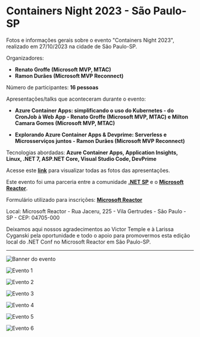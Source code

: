 # Containers Night 2023 - São Paulo-SP
Fotos e informações gerais sobre o evento "Containers Night 2023", realizado em 27/10/2023 na cidade de São Paulo-SP.

Organizadores:
- **Renato Groffe (Microsoft MVP, MTAC)**
- **Ramon Durães (Microsoft MVP Reconnect)**

Número de participantes: **16 pessoas**

Apresentações/talks que aconteceram durante o evento:
* **Azure Container Apps: simplificando o uso do Kubernetes - do CronJob à Web App - Renato Groffe (Microsoft MVP, MTAC) e Milton Camara Gomes (Microsoft MVP, MTAC)**

* **Explorando Azure Container Apps & Devprime: Serverless e Microsserviços juntos - Ramon Durães (Microsoft MVP Reconnect)**

Tecnologias abordadas: **Azure Container Apps, Application Insights, Linux, .NET 7, ASP.NET Core, Visual Studio Code, DevPrime**

Acesse este [**link**](/img/) para visualizar todas as fotos das apresentações.

Este evento foi uma parceria entre a comunidade [**.NET SP**](https://www.meetup.com/dotnet-Sao-Paulo/) e o [**Microsoft Reactor**](https://www.meetup.com/Microsoft-Reactor-Sao-Paulo/).

Formulário utilizado para inscrições: [**Microsoft Reactor**](https://developer.microsoft.com/pt-br/reactor/events/20879/?wt.mc_id=1reg_20879_webpage_reactor)

Local: Microsoft Reactor - Rua Jaceru, 225 - Vila Gertrudes - São Paulo - SP - CEP: 04705-000

Deixamos aqui nossos agradecimentos ao Victor Temple e à Larissa Cyganski pela oportunidade e todo o apoio para promovermos esta edição local do .NET Conf no Microsoft Reactor em São Paulo-SP.

---

![Banner do evento](img/banner.png)

![Evento 1](img/c-01.jpg)

![Evento 2](img/c-03.jpg)

![Evento 3](img/c-04.jpeg)

![Evento 4](img/c-05.jpeg)

![Evento 5](img/c-06.jpeg)

![Evento 6](img/c-07.jpeg)